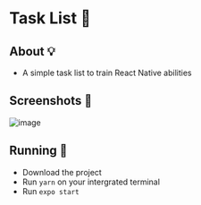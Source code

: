 # Task List 📃

## About 💡

- A simple task list to train React Native abilities

## Screenshots 📸

![image](https://user-images.githubusercontent.com/55142445/129051502-4d5811f3-ff79-4da7-a147-c40fec263134.png)

## Running 🚀

- Download the project
- Run `yarn` on your intergrated terminal
- Run `expo start`
